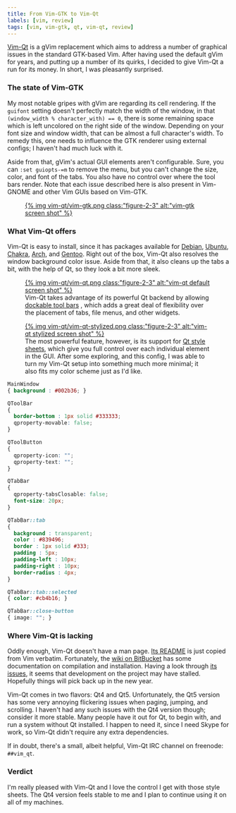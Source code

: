 ```yaml
---
title: From Vim-GTK to Vim-Qt
labels: [vim, review]
tags: [vim, vim-gtk, qt, vim-qt, review]
---
```


[Vim-Qt](https://bitbucket.org/equalsraf/vim-qt/wiki/Home) is a gVim replacement
which aims to address a number of graphical issues in the standard GTK-based
Vim. After having used the default gVim for years, and putting up a number of
its quirks, I decided to give Vim-Qt a run for its money. In short, I was
pleasantly surprised.

### The state of Vim-GTK
My most notable gripes with gVim are regarding its cell rendering. If the
`guifont` setting doesn't perfectly match the width of the window, in that
`(window_width % character_with) == 0`, there is some remaining space which is
left uncolored on the right side of the window. Depending on your font size and
window width, that can be almost a full character's width. To remedy this, one
needs to influence the GTK renderer using external configs; I haven't had
much luck with it.

Aside from that, gVim's actual GUI elements aren't configurable. Sure, you can
`:set guiopts-=m` to remove the menu, but you can't change the size, color, and
font of the tabs. You also have no control over where the tool bars render. Note
that each issue described here is also present in Vim-GNOME and other Vim GUIs
based on Vim-GTK.

<figure>
  <a href="/assets/{{ assets["vim-qt/vim-gtk.png"].digest_path }}" target="_blank">
    {% img vim-qt/vim-gtk.png class:"figure-2-3" alt:"vim-gtk screen shot" %}
  </a>
</figure>

### What Vim-Qt offers
Vim-Qt is easy to install, since it has packages available for
[Debian](http://download.opensuse.org/repositories/home:/ruiabreuferreira/),
[Ubuntu](https://launchpad.net/~equalsraf/+archive/ppa),
[Chakra](http://chakraos.org/ccr/packages.php?ID=1916),
[Arch](http://aur.archlinux.org/packages.php?ID=50082), and
[Gentoo](http://packages.gentoo.org/package/app-editors/vim-qt). Right out of
the box, Vim-Qt also resolves the window background color issue. Aside from
that, it also cleans up the tabs a bit, with the help of Qt, so they look a bit
more sleek.

<figure>
  <a href="/assets/{{ assets["vim-qt/vim-qt.png"].digest_path }}" target="_blank">
    {% img vim-qt/vim-qt.png class:"figure-2-3" alt:"vim-qt default screen shot" %}
  </a>
  <figcaption>
  Vim-Qt takes advantage of its powerful Qt backend by allowing <a
  href="https://bitbucket.org/equalsraf/vim-qt/wiki/Features">dockable tool
  bars</a> , which adds a great deal of flexibility over the placement of tabs,
  file menus, and other widgets.
  </figcaption>
</figure>

<figure>
  <a href="/assets/{{ assets["vim-qt/vim-qt-stylized.png"].digest_path }}" target="_blank">
    {% img vim-qt/vim-qt-stylized.png class:"figure-2-3" alt:"vim-qt stylized screen shot" %}
  </a>
  <figcaption>
  The most powerful feature, however, is its
  support for <a href="http://doc.qt.io/qt-5/stylesheet.html">Qt style sheets</a>,
  which give you full control over each individual element in the GUI. After some
  exploring, and this config, I was able to turn my Vim-Qt setup into something
  much more minimal; it also fits my color scheme just as I'd like.
  </figcaption>
</figure>

```css
MainWindow
{ background : #002b36; }

QToolBar
{
  border-bottom : 1px solid #333333;
  qproperty-movable: false;
}

QToolButton
{
  qproperty-icon: "";
  qproperty-text: "";
}

QTabBar
{
  qproperty-tabsClosable: false;
  font-size: 20px;
}

QTabBar::tab
{
  background : transparent;
  color : #839496;
  border : 1px solid #333;
  padding : 5px;
  padding-left : 10px;
  padding-right : 10px;
  border-radius : 4px;
}

QTabBar::tab::selected
{ color: #cb4b16; }

QTabBar::close-button
{ image: ""; }
```

### Where Vim-Qt is lacking
Oddly enough, Vim-Qt doesn't have a man page. [Its
README](https://github.com/equalsraf/vim-qt/blob/master/README.md) is just
copied from Vim verbatim. Fortunately, the [wiki on
BitBucket](https://bitbucket.org/equalsraf/vim-qt/wiki/Home) has some
documentation on compilation and installation. Having a look through [its
issues](https://bitbucket.org/equalsraf/vim-qt/issues?status=new&status=open),
it seems that development on the project may have stalled. Hopefully things will
pick back up in the new year.

Vim-Qt comes in two flavors: Qt4 and Qt5. Unfortunately, the Qt5 version has
some very annoying flickering issues when paging, jumping, and scrolling. I
haven't had any such issues with the Qt4 version though; consider it more
stable. Many people have it out for Qt, to begin with, and run a system without
Qt installed. I happen to need it, since I need Skype for work, so Vim-Qt didn't
require any extra dependencies.

If in doubt, there's a small, albeit helpful, Vim-Qt IRC channel on freenode:
`##vim_qt`.

### Verdict
I'm really pleased with Vim-Qt and I love the control I get with those style
sheets. The Qt4 version feels stable to me and I plan to continue using it on
all of my machines.
